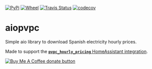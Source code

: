 [![PyPi](https://pypip.in/v/aiopvpc/badge.svg)](https://pypi.org/project/aiopvpc/)
[![Wheel](https://pypip.in/wheel/aiopvpc/badge.svg)](https://pypi.org/project/aiopvpc/)
[![Travis Status](https://travis-ci.org/azogue/aiopvpc.svg?branch=master)](https://travis-ci.org/azogue/aiopvpc)
[![codecov](https://codecov.io/gh/azogue/aiopvpc/branch/master/graph/badge.svg)](https://codecov.io/gh/azogue/aiopvpc)

# aiopvpc

Simple aio library to download Spanish electricity hourly prices.

Made to support the [**`pvpc_hourly_pricing`** HomeAssistant integration](https://www.home-assistant.io/integrations/pvpc_hourly_pricing/).

<span class="badge-buymeacoffee"><a href="https://www.buymeacoffee.com/azogue" title="Donate to this project using Buy Me A Coffee"><img src="https://img.shields.io/badge/buy%20me%20a%20coffee-donate-yellow.svg" alt="Buy Me A Coffee donate button" /></a></span>
